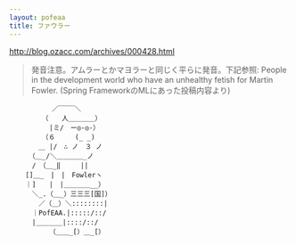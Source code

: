 ```yaml
---
layout: pofeaa
title: ファウラー
---
```


<http://blog.ozacc.com/archives/000428.html>

> 発音注意。アムラーとかマヨラーと同じく平らに発音。下記参照: People in
> the development world who have an unhealthy fetish for Martin Fowler.
> (Spring FrameworkのMLにあった投稿内容より)

```
    　　　　／‾‾‾‾＼
    　　　（　　人＿＿＿＿）
    　　　 |ミ/　ー◎-◎-）
    　　　（６　　　(_ _)
    　　＿ |/　∴ ノ　３ ノ
    　（＿_/＼＿＿＿＿_ノ
    　/　（＿_‖　　　||
    []＿_　|　|　Fowlerヽ
    ｜]　　|　|＿＿＿＿__）
    　＼_.（＿_）三三三[国]）
    　　／（＿）＼::::::::|
    　｜PofEAA.|:::::/::/
    　|＿＿＿＿|::::/::/
    　　　 （＿＿_[）＿_[）
```
